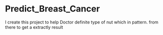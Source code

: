 # Predict_Breast_Cancer
I create this project to help Doctor definite type of nut which in pattern. from there to get a extractly result
